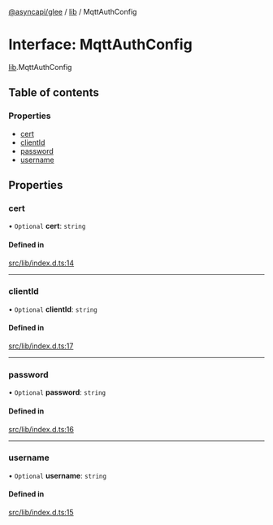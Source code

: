 [@asyncapi/glee](../README.md) / [lib](../modules/lib.md) / MqttAuthConfig

# Interface: MqttAuthConfig

[lib](../modules/lib.md).MqttAuthConfig

## Table of contents

### Properties

- [cert](lib.MqttAuthConfig.md#cert)
- [clientId](lib.MqttAuthConfig.md#clientid)
- [password](lib.MqttAuthConfig.md#password)
- [username](lib.MqttAuthConfig.md#username)

## Properties

### cert

• `Optional` **cert**: `string`

#### Defined in

[src/lib/index.d.ts:14](https://github.com/asyncapi/glee/blob/107b536/src/lib/index.d.ts#L14)

___

### clientId

• `Optional` **clientId**: `string`

#### Defined in

[src/lib/index.d.ts:17](https://github.com/asyncapi/glee/blob/107b536/src/lib/index.d.ts#L17)

___

### password

• `Optional` **password**: `string`

#### Defined in

[src/lib/index.d.ts:16](https://github.com/asyncapi/glee/blob/107b536/src/lib/index.d.ts#L16)

___

### username

• `Optional` **username**: `string`

#### Defined in

[src/lib/index.d.ts:15](https://github.com/asyncapi/glee/blob/107b536/src/lib/index.d.ts#L15)
